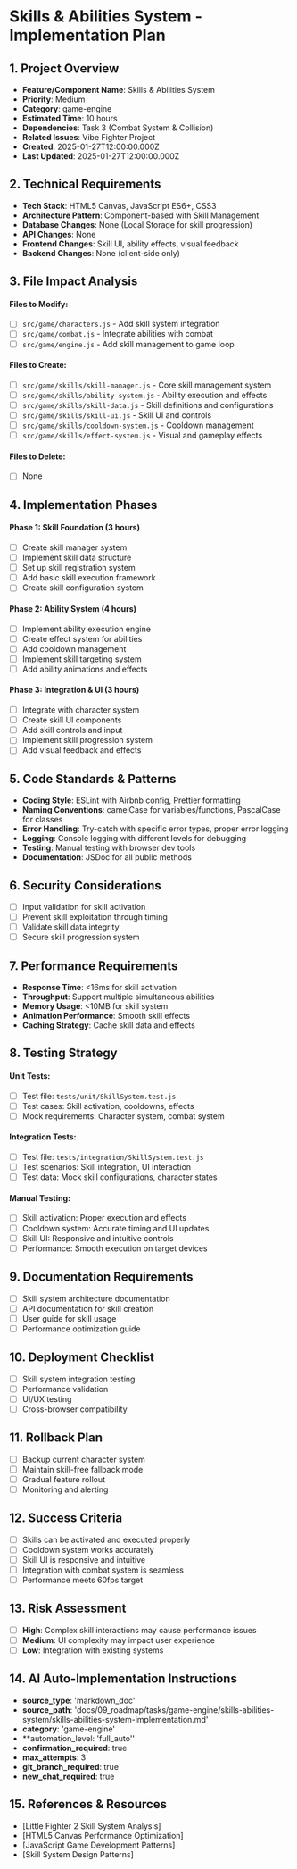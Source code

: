 # Skills & Abilities System - Implementation Plan

## 1. Project Overview
- **Feature/Component Name**: Skills & Abilities System
- **Priority**: Medium
- **Category**: game-engine
- **Estimated Time**: 10 hours
- **Dependencies**: Task 3 (Combat System & Collision)
- **Related Issues**: Vibe Fighter Project
- **Created**: 2025-01-27T12:00:00.000Z
- **Last Updated**: 2025-01-27T12:00:00.000Z

## 2. Technical Requirements
- **Tech Stack**: HTML5 Canvas, JavaScript ES6+, CSS3
- **Architecture Pattern**: Component-based with Skill Management
- **Database Changes**: None (Local Storage for skill progression)
- **API Changes**: None
- **Frontend Changes**: Skill UI, ability effects, visual feedback
- **Backend Changes**: None (client-side only)

## 3. File Impact Analysis
#### Files to Modify:
- [ ] `src/game/characters.js` - Add skill system integration
- [ ] `src/game/combat.js` - Integrate abilities with combat
- [ ] `src/game/engine.js` - Add skill management to game loop

#### Files to Create:
- [ ] `src/game/skills/skill-manager.js` - Core skill management system
- [ ] `src/game/skills/ability-system.js` - Ability execution and effects
- [ ] `src/game/skills/skill-data.js` - Skill definitions and configurations
- [ ] `src/game/skills/skill-ui.js` - Skill UI and controls
- [ ] `src/game/skills/cooldown-system.js` - Cooldown management
- [ ] `src/game/skills/effect-system.js` - Visual and gameplay effects

#### Files to Delete:
- [ ] None

## 4. Implementation Phases

#### Phase 1: Skill Foundation (3 hours)
- [ ] Create skill manager system
- [ ] Implement skill data structure
- [ ] Set up skill registration system
- [ ] Add basic skill execution framework
- [ ] Create skill configuration system

#### Phase 2: Ability System (4 hours)
- [ ] Implement ability execution engine
- [ ] Create effect system for abilities
- [ ] Add cooldown management
- [ ] Implement skill targeting system
- [ ] Add ability animations and effects

#### Phase 3: Integration & UI (3 hours)
- [ ] Integrate with character system
- [ ] Create skill UI components
- [ ] Add skill controls and input
- [ ] Implement skill progression system
- [ ] Add visual feedback and effects

## 5. Code Standards & Patterns
- **Coding Style**: ESLint with Airbnb config, Prettier formatting
- **Naming Conventions**: camelCase for variables/functions, PascalCase for classes
- **Error Handling**: Try-catch with specific error types, proper error logging
- **Logging**: Console logging with different levels for debugging
- **Testing**: Manual testing with browser dev tools
- **Documentation**: JSDoc for all public methods

## 6. Security Considerations
- [ ] Input validation for skill activation
- [ ] Prevent skill exploitation through timing
- [ ] Validate skill data integrity
- [ ] Secure skill progression system

## 7. Performance Requirements
- **Response Time**: <16ms for skill activation
- **Throughput**: Support multiple simultaneous abilities
- **Memory Usage**: <10MB for skill system
- **Animation Performance**: Smooth skill effects
- **Caching Strategy**: Cache skill data and effects

## 8. Testing Strategy

#### Unit Tests:
- [ ] Test file: `tests/unit/SkillSystem.test.js`
- [ ] Test cases: Skill activation, cooldowns, effects
- [ ] Mock requirements: Character system, combat system

#### Integration Tests:
- [ ] Test file: `tests/integration/SkillSystem.test.js`
- [ ] Test scenarios: Skill integration, UI interaction
- [ ] Test data: Mock skill configurations, character states

#### Manual Testing:
- [ ] Skill activation: Proper execution and effects
- [ ] Cooldown system: Accurate timing and UI updates
- [ ] Skill UI: Responsive and intuitive controls
- [ ] Performance: Smooth execution on target devices

## 9. Documentation Requirements
- [ ] Skill system architecture documentation
- [ ] API documentation for skill creation
- [ ] User guide for skill usage
- [ ] Performance optimization guide

## 10. Deployment Checklist
- [ ] Skill system integration testing
- [ ] Performance validation
- [ ] UI/UX testing
- [ ] Cross-browser compatibility

## 11. Rollback Plan
- [ ] Backup current character system
- [ ] Maintain skill-free fallback mode
- [ ] Gradual feature rollout
- [ ] Monitoring and alerting

## 12. Success Criteria
- [ ] Skills can be activated and executed properly
- [ ] Cooldown system works accurately
- [ ] Skill UI is responsive and intuitive
- [ ] Integration with combat system is seamless
- [ ] Performance meets 60fps target

## 13. Risk Assessment
- [ ] **High**: Complex skill interactions may cause performance issues
- [ ] **Medium**: UI complexity may impact user experience
- [ ] **Low**: Integration with existing systems

## 14. AI Auto-Implementation Instructions
- **source_type**: 'markdown_doc'
- **source_path**: 'docs/09_roadmap/tasks/game-engine/skills-abilities-system/skills-abilities-system-implementation.md'
- **category**: 'game-engine'
- **automation_level: 'full_auto''
- **confirmation_required**: true
- **max_attempts**: 3
- **git_branch_required**: true
- **new_chat_required**: true

## 15. References & Resources
- [Little Fighter 2 Skill System Analysis]
- [HTML5 Canvas Performance Optimization]
- [JavaScript Game Development Patterns]
- [Skill System Design Patterns] 